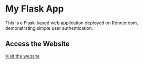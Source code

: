 # My Flask App

This is a Flask-based web application deployed on Render.com, demonstrating simple user authentication.

## Access the Website
[Visit the website](https://flask-app-e5z1.onrender.com)